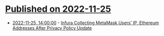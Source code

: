 # [Published on 2022-11-25](index.md)

* [2022-11-25, 14:00:00](https://yro.slashdot.org/story/22/11/25/0459224/infura-collecting-metamask-users-ip-ethereum-addresses-after-privacy-policy-update?utm_source=rss1.0mainlinkanon&utm_medium=feed) - [Infura Collecting MetaMask Users' IP, Ethereum Addresses After Privacy Policy Update](https://yro.slashdot.org/story/22/11/25/0459224/infura-collecting-metamask-users-ip-ethereum-addresses-after-privacy-policy-update?utm_source=rss1.0mainlinkanon&utm_medium=feed)
